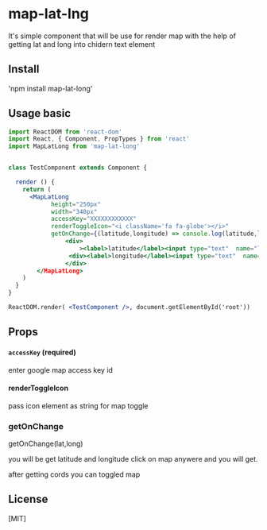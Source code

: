 # map-lat-lng


It's simple component that will be use for render map with the help of getting lat and long into chidern text element

## Install

'npm install map-lat-long'

## Usage basic

```jsx
import ReactDOM from 'react-dom'
import React, { Component, PropTypes } from 'react'
import MapLatLong from 'map-lat-long'


class TestComponent extends Component {

  render () {
    return (
      <MapLatLong
		    height="250px"
		    width="340px"
		    accessKey="XXXXXXXXXXXX"
		    renderToggleIcon="<i className='fa fa-globe'></i>"
		    getOnChange={(latitude,longitude) => console.log(latitude,longitude)} >
			    <div>
			    	><label>latitude</label><input type="text"  name="latitude" /</div>
			     <div><label>longitude</label><input type="text"  name="longitude" />
			    </div>    
  		</MapLatLong>
    )
  }
}

ReactDOM.render( <TestComponent />, document.getElementById('root'))
```


## Props

#### `accessKey` (required)

enter google map access key id 

#### renderToggleIcon 
pass icon element as string for map toggle 

### getOnChange

getOnChange(lat,long) 

you will be get latitude and longitude 
click on map anywere and you will get.

after getting cords you can toggled map 


## License
[MIT]